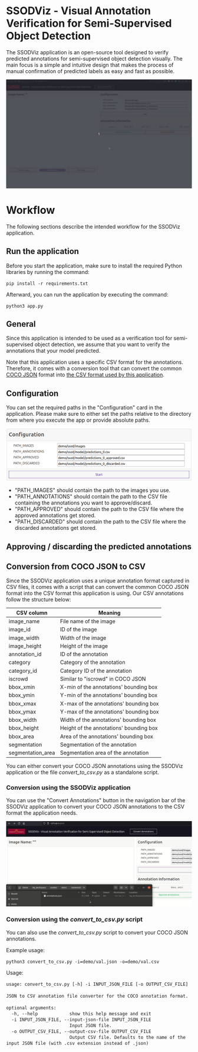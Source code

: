 # SSODViz - Visual Annotation Verification for Semi-Supervised Object Detection

The SSODViz application is an open-source tool designed to verify predicted annotations for semi-supervised object detection visually. The main focus is a simple and intuitive design that makes the process of manual confirmation of predicted labels as easy and fast as possible.

![Preview GIF](other/preview.gif)

# Workflow

The following sections describe the intended workflow for the SSODViz application.

## Run the application

Before you start the application, make sure to install the required Python libraries by running the command:

```
pip install -r requirements.txt
```

Afterward, you can run the application by executing the command:

```
python3 app.py
```

## General

Since this application is intended to be used as a verification tool for semi-supervised object detection, we assume that you want to verify the annotations that your model predicted.



Note that this application uses a specific CSV format for the annotations. Therefore, it comes with a conversion tool that can convert the common [COCO JSON](https://cocodataset.org/#format-data) format into [the CSV format used by this application](#conversion-from-coco-json-to-csv).

## Configuration

You can set the required paths in the "Configuration" card in the application. Please make sure to either set the paths relative to the directory from where you execute the app or provide absolute paths.

![Configuration PNG](other/configuration.png)

- "PATH_IMAGES" should contain the path to the images you use.
- "PATH_ANNOTATIONS" should contain the path to the CSV file containing the annotations you want to approve/discard.
- "PATH_APPROVED" should contain the path to the CSV file where the approved annotations get stored.
- "PATH_DISCARDED" should contain the path to the CSV file where the discarded annotations get stored.

## Approving / discarding the predicted annotations

## Conversion from COCO JSON to CSV

Since the SSODViz application uses a unique annotation format captured in CSV files, it comes with a script that can convert the common COCO JSON format into the CSV format this application is using. Our CSV annotations follow the structure below:

| CSV column        | Meaning                                   |
| ----------------- | ----------------------------------------- |
| image_name        | File name of the image                    | 
| image_id          | ID of the image                           |
| image_width       | Width of the image                        |
| image_height      | Height of the image                       |
| annotation_id     | ID of the annotation                      |
| category          | Category of the annotation                |
| category_id       | Category ID of the annotation             |
| iscrowd           | Similar to "iscrowd" in COCO JSON         |
| bbox_xmin         | X-min of the annotations' bounding box    | 
| bbox_ymin         | Y-min of the annotations' bounding box    | 
| bbox_xmax         | X-max of the annotations' bounding box    | 
| bbox_ymax         | Y-max of the annotations' bounding box    | 
| bbox_width        | Width of the annotations' bounding box    | 
| bbox_height       | Height of the annotations' bounding box   | 
| bbox_area         | Area of the annotations' bounding box     | 
| segmentation      | Segmentation of the annotation            |
| segmentation_area | Segmentation area of the annotation       |

You can either convert your COCO JSON annotations using the SSODViz application or the file *convert_to_csv.py* as a standalone script.

### Conversion using the SSODViz application

You can use the "Convert Annotations" button in the navigation bar of the SSODViz application to convert your COCO JSON annotations to the CSV format the application needs.

![Conversion GIF](other/conversion.gif)

### Conversion using the *convert_to_csv.py* script

You can also use the *convert_to_csv.py* script to convert your COCO JSON annotations.

Example usage:
```
python3 convert_to_csv.py -i=demo/val.json -o=demo/val.csv
```

Usage:
```
usage: convert_to_csv.py [-h] -i INPUT_JSON_FILE [-o OUTPUT_CSV_FILE]

JSON to CSV annotation file converter for the COCO annotation format.

optional arguments:
  -h, --help            show this help message and exit
  -i INPUT_JSON_FILE, --input-json-file INPUT_JSON_FILE
                        Input JSON file.
  -o OUTPUT_CSV_FILE, --output-csv-file OUTPUT_CSV_FILE
                        Output CSV file. Defaults to the name of the input JSON file (with .csv extension instead of .json)
```

